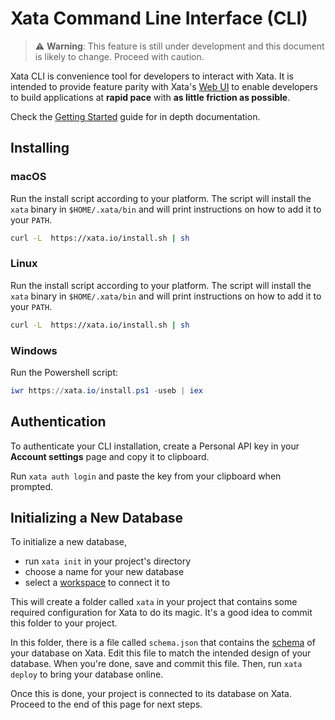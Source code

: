 # Xata Command Line Interface (CLI)

> ⚠️ **Warning**: This feature is still under development and this document is likely to change. Proceed with caution.

Xata CLI is convenience tool for developers to interact with Xata. It is intended to provide feature parity with Xata's [Web UI](https://app.xata.io) to enable developers to build applications at **rapid pace** with **as little friction as possible**.

Check the [Getting Started](https://docs.xata.io/cli/getting-started) guide for in depth documentation.

## Installing

### macOS

Run the install script according to your platform. The script will install the `xata` binary in `$HOME/.xata/bin` and will print instructions on how to add it to your `PATH`.

```sh
curl -L  https://xata.io/install.sh | sh
```

### Linux

Run the install script according to your platform. The script will install the `xata` binary in `$HOME/.xata/bin` and will print instructions on how to add it to your `PATH`.

```sh
curl -L  https://xata.io/install.sh | sh
```

### Windows

Run the Powershell script:

```powershell
iwr https://xata.io/install.ps1 -useb | iex
```

## Authentication

To authenticate your CLI installation, create a Personal API key in your **Account settings** page and copy it to clipboard.

Run `xata auth login` and paste the key from your clipboard when prompted.

## Initializing a New Database

To initialize a new database,

- run `xata init` in your project's directory
- choose a name for your new database
- select a [workspace](/concepts/workspaces) to connect it to

This will create a folder called `xata` in your project that contains some required configuration for Xata to do its magic. It's a good idea to commit this folder to your project.

In this folder, there is a file called `schema.json` that contains the [schema](https://docs.xata.io/concepts/schema) of your database on Xata. Edit this file to match the intended design of your database. When you're done, save and commit this file. Then, run `xata deploy` to bring your database online.

Once this is done, your project is connected to its database on Xata. Proceed to the end of this page for next steps.